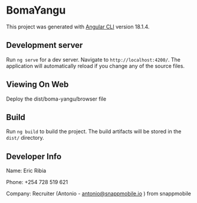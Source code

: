 # BomaYangu

This project was generated with [Angular CLI](https://github.com/angular/angular-cli) version 18.1.4.

## Development server

Run `ng serve` for a dev server. Navigate to `http://localhost:4200/`. The application will automatically reload if you change any of the source files.

## Viewing On Web

Deploy the dist/boma-yangu/browser file

## Build

Run `ng build` to build the project. The build artifacts will be stored in the `dist/` directory.

## Developer Info

Name: Eric Ribia

Phone: +254 728 519 621

Company: Recruiter (Antonio - antonio@snappmobile.io ) from snappmobile
